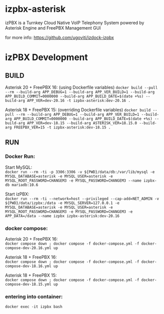 # izpbx-asterisk

izPBX is a Turnkey Cloud Native VoIP Telephony System powered by Asterisk Engine and FreePBX Management GUI

for more info: https://github.com/ugoviti/izdock-izpbx

# izPBX Development

## BUILD

Asterisk 20 + FreePBX 16: (using Dockerfile variables)
`docker build --pull --rm --build-arg APP_DEBUG=1 --build-arg APP_VER_BUILD=1 --build-arg APP_BUILD_COMMIT=0000000 --build-arg APP_BUILD_DATE=$(date +%s) --build-arg APP_VER=dev-20.16 -t izpbx-asterisk:dev-20.16 .`

Asterisk 18 + FreePBX 15: (overriding Dockerfile variables)
`docker build --pull --rm --build-arg APP_DEBUG=1 --build-arg APP_VER_BUILD=1 --build-arg APP_BUILD_COMMIT=0000000 --build-arg APP_BUILD_DATE=$(date +%s) --build-arg APP_VER=dev-18.15 --build-arg ASTERISK_VER=18.15.0 --build-arg FREEPBX_VER=15 -t izpbx-asterisk:dev-18.15 .`

## RUN

### Docker Run:
Start MySQL:  
`docker run --rm -ti -p 3306:3306 -v ${PWD}/data/db:/var/lib/mysql -e MYSQL_DATABASE=asterisk -e MYSQL_USER=asterisk -e MYSQL_ROOT_PASSWORD=CHANGEM3 -e MYSQL_PASSWORD=CHANGEM3 --name izpbx-db mariadb:10.6`

Start izPBX:  
`docker run --rm -ti --network=host --privileged --cap-add=NET_ADMIN -v ${PWD}/data/izpbx:/data -e MYSQL_SERVER=127.0.0.1 -e MYSQL_DATABASE=asterisk -e MYSQL_USER=asterisk -e MYSQL_ROOT_PASSWORD=CHANGEM3 -e MYSQL_PASSWORD=CHANGEM3 -e APP_DATA=/data --name izpbx izpbx-asterisk:dev-20.16`


### docker compose:

Asterisk 20 + FreePBX 16:  
`docker compose down ; docker compose -f docker-compose.yml -f docker-compose-dev-20.16.yml up`

Asterisk 18 + FreePBX 16:  
`docker compose down ; docker compose -f docker-compose.yml -f docker-compose-dev-18.16.yml up`

Asterisk 18 + FreePBX 15:  
`docker compose down ; docker compose -f docker-compose.yml -f docker-compose-dev-18.15.yml up`

### entering into container:
`docker exec -it izpbx bash`
